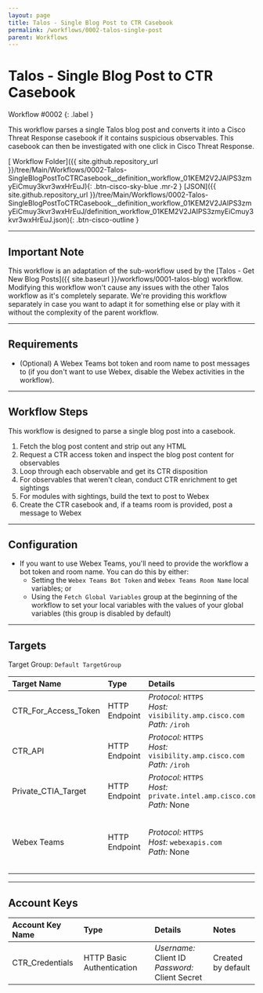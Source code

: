 ```yaml
---
layout: page
title: Talos - Single Blog Post to CTR Casebook
permalink: /workflows/0002-talos-single-post
parent: Workflows
---
```


# Talos - Single Blog Post to CTR Casebook
<div markdown="1">
Workflow #0002
{: .label }
</div>

This workflow parses a single Talos blog post and converts it into a Cisco Threat Response casebook if it contains suspicious observables. This casebook can then be investigated with one click in Cisco Threat Response.

[<i class="fab fa-github mr-1"></i> Workflow Folder]({{ site.github.repository_url }}/tree/Main/Workflows/0002-Talos-SingleBlogPostToCTRCasebook__definition_workflow_01KEM2V2JAIPS3zmyEiCmuy3kvr3wxHrEuJ){: .btn-cisco-sky-blue .mr-2 } [JSON]({{ site.github.repository_url }}/tree/Main/Workflows/0002-Talos-SingleBlogPostToCTRCasebook__definition_workflow_01KEM2V2JAIPS3zmyEiCmuy3kvr3wxHrEuJ/definition_workflow_01KEM2V2JAIPS3zmyEiCmuy3kvr3wxHrEuJ.json){: .btn-cisco-outline }

---

## Important Note
This workflow is an adaptation of the sub-workflow used by the [Talos - Get New Blog Posts]({{ site.baseurl }}/workflows/0001-talos-blog) workflow. Modifying this workflow won't cause any issues with the other Talos workflow as it's completely separate. We're providing this workflow separately in case you want to adapt it for something else or play with it without the complexity of the parent workflow.

---

## Requirements
* (Optional) A Webex Teams bot token and room name to post messages to (if you don't want to use Webex, disable the Webex activities in the workflow).

---

## Workflow Steps
This workflow is designed to parse a single blog post into a casebook.

1. Fetch the blog post content and strip out any HTML
1. Request a CTR access token and inspect the blog post content for observables
1. Loop through each observable and get its CTR disposition
1. For observables that weren't clean, conduct CTR enrichment to get sightings
1. For modules with sightings, build the text to post to Webex
1. Create the CTR casebook and, if a teams room is provided, post a message to Webex

---

## Configuration
* If you want to use Webex Teams, you'll need to provide the workflow a bot token and room name. You can do this by either:
	* Setting the `Webex Teams Bot Token` and `Webex Teams Room Name` local variables; or
	* Using the `Fetch Global Variables` group at the beginning of the workflow to set your local variables with the values of your global variables (this group is disabled by default)

---

## Targets
Target Group: `Default TargetGroup`

| Target Name | Type | Details | Account Keys | Notes |
|:------------|:-----|:--------|:-------------|:------|
| CTR_For_Access_Token | HTTP Endpoint | _Protocol:_ `HTTPS`<br />_Host:_ `visibility.amp.cisco.com`<br />_Path:_ `/iroh` | CTR_Credentials | Created by default |
| CTR_API | HTTP Endpoint | _Protocol:_ `HTTPS`<br />_Host:_ `visibility.amp.cisco.com`<br />_Path:_ `/iroh` | None | Created by default |
| Private_CTIA_Target | HTTP Endpoint | _Protocol:_ `HTTPS`<br />_Host:_ `private.intel.amp.cisco.com`<br />_Path:_ None | None | Created by default |
| Webex Teams | HTTP Endpoint | _Protocol:_ `HTTPS`<br />_Host:_ `webexapis.com`<br />_Path:_ None | None | Not required if Webex activities are disabled |

---

## Account Keys

| Account Key Name | Type | Details | Notes |
|:-----------------|:-----|:--------|:------|
| CTR_Credentials | HTTP Basic Authentication | _Username:_ Client ID<br />_Password:_ Client Secret | Created by default |
